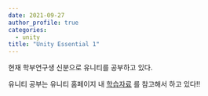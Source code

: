 ```yaml
---
date: 2021-09-27
author_profile: true
categories:
  - unity
title: "Unity Essential 1"
---
```

현재 학부연구생 신분으로 유니티를 공부하고 있다.

유니티 공부는 유니티 홈페이지 내 [학습자료](https://learn.unity.com/tutorial/welcome-to-unity-essentials-1?language=en&labelRequired=true&pathwayId=5f7bcab4edbc2a0023e9c38f&missionId=5f77cc6bedbc2a4a1dbddc46&projectId=612f9602edbc2a1b588a3af3) 를 참고해서 하고 있다!!
